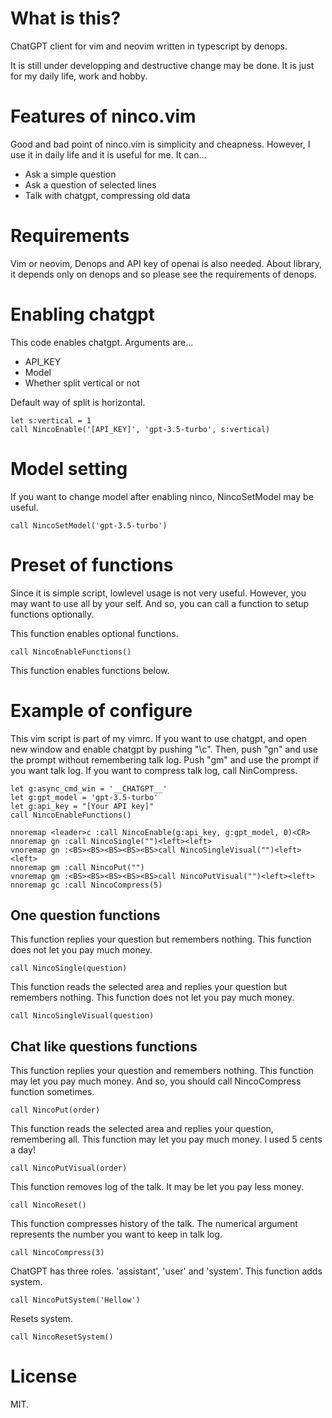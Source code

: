 # What is this?
ChatGPT client for vim and neovim written in typescript by denops.

It is still under developping and destructive change may be done.
It is just for my daily life, work and hobby.

# Features of ninco.vim
Good and bad point of ninco.vim is simplicity and cheapness.
However, I use it in daily life and it is useful for me. It can...

- Ask a simple question
- Ask a question of selected lines
- Talk with chatgpt, compressing old data


# Requirements
Vim or neovim, Denops and API key of openai is also needed.
About library, it depends only on denops and so please see the requirements of denops.

# Enabling chatgpt
This code enables chatgpt. Arguments are...
- API_KEY
- Model
- Whether split vertical or not

Default way of split is horizontal.

```vim
let s:vertical = 1
call NincoEnable('[API_KEY]', 'gpt-3.5-turbo', s:vertical)
```

# Model setting
If you want to change model after enabling ninco, NincoSetModel may be useful.

```vim
call NincoSetModel('gpt-3.5-turbo')
```

# Preset of functions
Since it is simple script, lowlevel usage is not very useful.
However, you may want to use all by your self.
And so, you can call a function to setup functions optionally.

This function enables optional functions.
```vim
call NincoEnableFunctions()
```
This function enables functions below.

# Example of configure
This vim script is part of my vimrc.
If you want to use chatgpt, and open new window and enable chatgpt by pushing "\c".
Then, push "gn" and use the prompt without remembering talk log.
Push "gm" and use the prompt if you want talk log.
If you want to compress talk log, call NinCompress.

```vim
let g:async_cmd_win = '__CHATGPT__'
let g:gpt_model = 'gpt-3.5-turbo'
let g:api_key = "[Your API key]"
call NincoEnableFunctions()

nnoremap <leader>c :call NincoEnable(g:api_key, g:gpt_model, 0)<CR>
nnoremap gn :call NincoSingle("")<left><left>
vnoremap gn :<BS><BS><BS><BS><BS>call NincoSingleVisual("")<left><left>
nnoremap gm :call NincoPut("")
vnoremap gm :<BS><BS><BS><BS><BS>call NincoPutVisual("")<left><left>
nnoremap gc :call NincoCompress(5)
```


## One question functions
This function replies your question but remembers nothing.
This function does not let you pay much money.
```vim
call NincoSingle(question)
```

This function reads the selected area and replies your question but remembers nothing.
This function does not let you pay much money.
```vim
call NincoSingleVisual(question)
```

## Chat like questions functions
This function replies your question and remembers nothing.
This function may let you pay much money.
And so, you should call NincoCompress function sometimes.
```vim
call NincoPut(order)
```

This function reads the selected area and replies your question, remembering all.
This function may let you pay much money.
I used 5 cents a day!
```vim
call NincoPutVisual(order)
```

This function removes log of the talk.
It may be let you pay less money.
```vim
call NincoReset()
```

This function compresses history of the talk.
The numerical argument represents the number you want to keep in talk log.
```vim
call NincoCompress(3)
```

ChatGPT has three roles. 'assistant', 'user' and 'system'.
This function adds system.
```vim
call NincoPutSystem('Hellow')
```

Resets system.
```vim
call NincoResetSystem()
```

# License
MIT.
